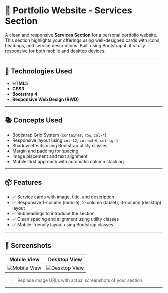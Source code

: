 # 💼 Portfolio Website - Services Section

A clean and responsive **Services Section** for a personal portfolio website. This section highlights your offerings using well-designed cards with icons, headings, and service descriptions. Built using Bootstrap 4, it's fully responsive for both mobile and desktop devices.

---

## 🧰 Technologies Used

- **HTML5**
- **CSS3**
- **Bootstrap 4**
- **Responsive Web Design (RWD)**

---

## 📚 Concepts Used

- Bootstrap Grid System (`container`, `row`, `col-*`)
- Responsive layout using `col-12`, `col-md-6`, `col-lg-4`
- Shadow effects using Bootstrap utility classes
- Margin and padding for spacing
- Image placement and text alignment
- Mobile-first approach with automatic column stacking

---

## 📦 Features

- ✅ Service cards with image, title, and description
- ✅ Responsive 1-column (mobile), 2-column (tablet), 3-column (desktop) layout
- ✅ Subheadings to introduce the section
- ✅ Clean spacing and alignment using utility classes
- ✅ Mobile-friendly layout using Bootstrap classes

---

## 📸 Screenshots

| Mobile View | Desktop View |
|-------------|--------------|
| ![Mobile View](https://github.com/user-attachments/assets/your-mobile-img-url) | ![Desktop View](https://github.com/user-attachments/assets/your-desktop-img-url) |

> Replace image URLs with actual screenshots of your section.

---




